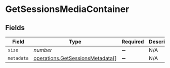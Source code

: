 # GetSessionsMediaContainer


## Fields

| Field                                                                              | Type                                                                               | Required                                                                           | Description                                                                        | Example                                                                            |
| ---------------------------------------------------------------------------------- | ---------------------------------------------------------------------------------- | ---------------------------------------------------------------------------------- | ---------------------------------------------------------------------------------- | ---------------------------------------------------------------------------------- |
| `size`                                                                             | *number*                                                                           | :heavy_minus_sign:                                                                 | N/A                                                                                | 1                                                                                  |
| `metadata`                                                                         | [operations.GetSessionsMetadata](../../models/operations/getsessionsmetadata.md)[] | :heavy_minus_sign:                                                                 | N/A                                                                                |                                                                                    |